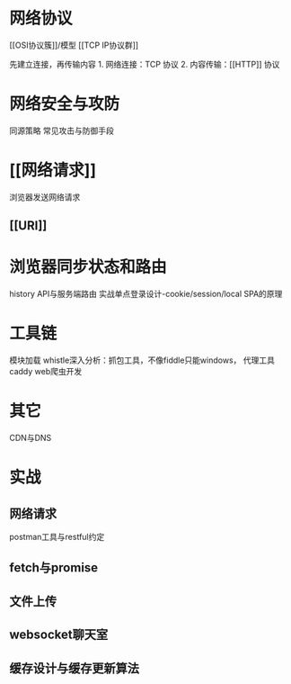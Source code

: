 # 网络协议
[[OSI协议簇]]/模型
[[TCP IP协议群]] 

先建立连接，再传输内容
	1. 网络连接：TCP 协议
	2. 内容传输：[[HTTP]] 协议
# 网络安全与攻防
同源策略
常见攻击与防御手段
# [[网络请求]] 
浏览器发送网络请求
## [[URI]] 
# 浏览器同步状态和路由
history API与服务端路由
实战单点登录设计-cookie/session/local
SPA的原理
# 工具链
模块加载
whistle深入分析：抓包工具，不像fiddle只能windows，
代理工具caddy
web爬虫开发
# 其它
CDN与DNS
# 实战
## 网络请求
postman工具与restful约定
## fetch与promise

## 文件上传

## websocket聊天室

## 缓存设计与缓存更新算法
